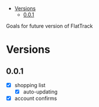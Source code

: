 - [Versions](#sec-1)
  - [0.0.1](#sec-1-1)

Goals for future version of FlatTrack

# Versions<a id="sec-1"></a>

## 0.0.1<a id="sec-1-1"></a>

-   [X] shopping list
    -   [X] auto-updating
-   [X] account confirms
